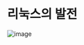 # 리눅스의 발전
![image](https://github.com/user-attachments/assets/377d8ee9-c801-4c83-8a5b-3b79b833f51e)
